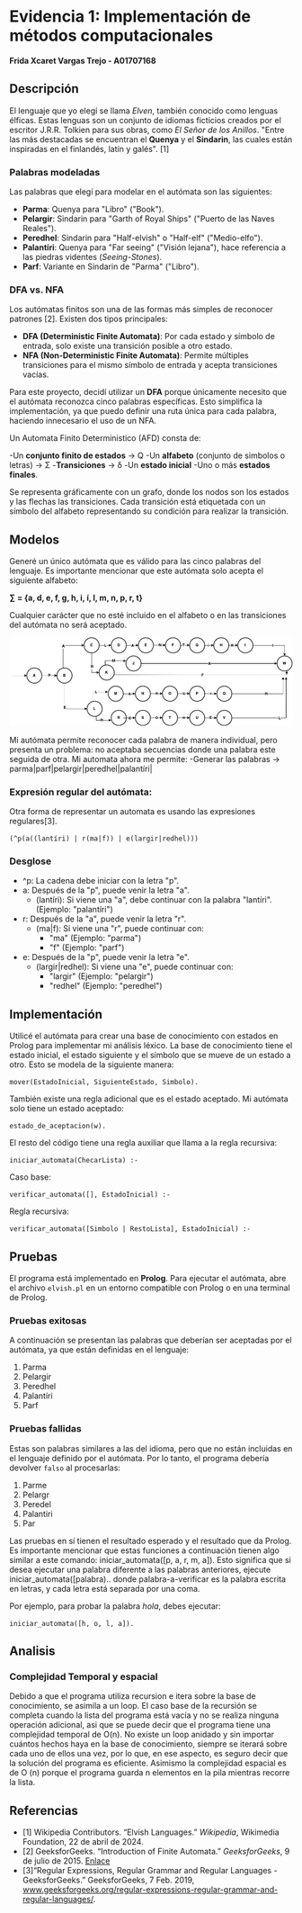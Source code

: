 # Evidencia 1: Implementación de métodos computacionales

**Frida Xcaret Vargas Trejo - A01707168**

## Descripción

El lenguaje que yo elegí se llama *Elven*, también conocido como lenguas élficas. Estas lenguas son un conjunto de idiomas ficticios creados por el escritor J.R.R. Tolkien para sus obras, como *El Señor de los Anillos*. "Entre las más destacadas se encuentran el **Quenya** y el **Sindarin**, las cuales están inspiradas en el finlandés, latín y galés". [1]

### Palabras modeladas

Las palabras que elegí para modelar en el autómata son las siguientes:

- **Parma**: Quenya para "Libro" ("Book").
- **Pelargir**: Sindarin para "Garth of Royal Ships" ("Puerto de las Naves Reales").
- **Peredhel**: Sindarin para "Half-elvish" o "Half-elf" ("Medio-elfo").
- **Palantíri**: Quenya para "Far seeing" ("Visión lejana"), hace referencia a las piedras videntes (*Seeing-Stones*).
- **Parf**: Variante en Sindarin de "Parma" ("Libro").

### DFA vs. NFA

Los autómatas finitos son una de las formas más simples de reconocer patrones [2]. Existen dos tipos principales:

- **DFA (Deterministic Finite Automata)**: Por cada estado y símbolo de entrada, solo existe una transición posible a otro estado.
- **NFA (Non-Deterministic Finite Automata)**: Permite múltiples transiciones para el mismo símbolo de entrada y acepta transiciones vacías.

Para este proyecto, decidí utilizar un **DFA** porque únicamente necesito que el autómata reconozca cinco palabras específicas. Esto simplifica la implementación, ya que puedo definir una ruta única para cada palabra, haciendo innecesario el uso de un NFA.

Un Automata Finito Deterministico (AFD) consta de:

-Un **conjunto finito de estados** -> Q
-Un **alfabeto** (conjunto de simbolos o letras) -> Σ
-**Transiciones** -> δ
-Un **estado inicial**
-Uno o más **estados finales**.

Se representa gráficamente con un grafo, donde los nodos son los estados y las flechas las transiciones. Cada transición está etiquetada con un símbolo del alfabeto representando su condición para realizar la transición.

## Modelos

Generé un único autómata que es válido para las cinco palabras del lenguaje. Es importante mencionar que este autómata solo acepta el siguiente alfabeto:

**∑ = {a, d, e, f, g, h, i, í, l, m, n, p, r, t}**

Cualquier carácter que no esté incluido en el alfabeto o en las transiciones del autómata no será aceptado.

![Autómata](/automata.png)

Mi autómata permite reconocer cada palabra de manera individual, pero presenta un problema: no aceptaba secuencias donde una palabra este seguida de otra.
Mi automata ahora me permite:
-Generar las palabras -> parma|parf|pelargir|peredhel|palantíri|

### Expresión regular del autómata:
Otra forma de representar un automata es usando las expresiones regulares[3].
```
(^p(a((lantíri) | r(ma|f)) | e(largir|redhel)))
```
### Desglose
- ^p: La cadena debe iniciar con la letra "p".
- a: Después de la "p", puede venir la letra "a".
  - (lantíri): Si viene una "a", debe continuar con la palabra "lantíri". (Ejemplo: "palantíri")
- r: Después de la "a", puede venir la letra "r".
  - (ma|f): Si viene una "r", puede continuar con:
    - "ma" (Ejemplo: "parma")
    - "f" (Ejemplo: "parf")
- e: Después de la "p", puede venir la letra "e".
  - (largir|redhel): Si viene una "e", puede continuar con:
    - "largir" (Ejemplo: "pelargir")
    - "redhel" (Ejemplo: "peredhel")
  
## Implementación
Utilicé el autómata para crear una base de conocimiento con estados en Prolog para implementar mi análisis léxico. La base de conocimiento tiene el estado inicial, el estado siguiente y el símbolo que se mueve de un estado a otro. Esto se modela de la siguiente manera:
```
mover(EstadoInicial, SiguienteEstado, Simbolo).
```
También existe una regla adicional que es el estado aceptado. Mi autómata solo tiene un estado aceptado:
```
estado_de_aceptacion(w).
```
El resto del código tiene una regla auxiliar que llama a la regla recursiva:
```
iniciar_automata(ChecarLista) :-
```
Caso base: 
```
verificar_automata([], EstadoInicial) :-
```
Regla recursiva: 
```
verificar_automata([Simbolo | RestoLista], EstadoInicial) :-
```
## Pruebas
El programa está implementado en **Prolog**. Para ejecutar el autómata, abre el archivo `elvish.pl` en un entorno compatible con Prolog o en una terminal de Prolog. 

### Pruebas exitosas

A continuación se presentan las palabras que deberían ser aceptadas por el autómata, ya que están definidas en el lenguaje:

1. Parma
2. Pelargir
3. Peredhel
4. Palantíri
5. Parf

### Pruebas fallidas

Estas son palabras similares a las del idioma, pero que no están incluidas en el lenguaje definido por el autómata. Por lo tanto, el programa debería devolver `falso` al procesarlas:

1. Parme
2. Pelargr
3. Peredel
4. Palantiri
5. Par

Las pruebas en sí tienen el resultado esperado y el resultado que da Prolog. Es importante mencionar que estas funciones a continuación tienen algo similar a este comando: iniciar_automata([p, a, r, m, a]). Esto significa que si desea ejecutar una palabra diferente a las palabras anteriores, ejecute iniciar_automata([palabra).. donde palabra-a-verificar es la palabra escrita en letras, y cada letra está separada por una coma.

Por ejemplo, para probar la palabra *hola*, debes ejecutar:

```
iniciar_automata([h, o, l, a]).
```
## Analisis
### Complejidad Temporal y espacial
Debido a que el programa utiliza recursion e itera sobre la base de conocimiento, se asimila a un loop. El caso base de la recursión se completa cuando la lista del programa está vacía y no se realiza ninguna operación adicional, asi que se puede decir que el programa tiene una complejidad temporal de O(n). No existe un loop anidado y sin importar cuántos hechos haya en la base de conocimiento, siempre se iterará sobre cada uno de ellos una vez, por lo que, en ese aspecto, es seguro decir que la solución del programa es eficiente. Asimismo la complejidad espacial es de O (n) porque el programa guarda n elementos en la pila mientras recorre la lista.

## Referencias

- [1] Wikipedia Contributors. “Elvish Languages.” *Wikipedia*, Wikimedia Foundation, 22 de abril de 2024.
- [2] GeeksforGeeks. “Introduction of Finite Automata.” *GeeksforGeeks*, 9 de julio de 2015. [Enlace](https://www.geeksforgeeks.org/introduction-of-finite-automata/)
- [3]“Regular Expressions, Regular Grammar and Regular Languages - GeeksforGeeks.” GeeksforGeeks, 7 Feb. 2019, www.geeksforgeeks.org/regular-expressions-regular-grammar-and-regular-languages/.





